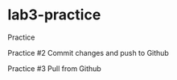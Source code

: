 # lab3-practice

Practice

Practice #2
Commit changes and push to Github

Practice #3
Pull from Github
